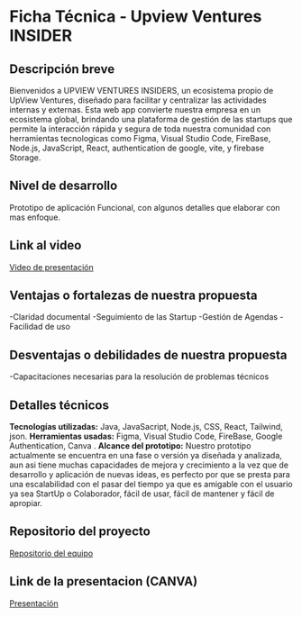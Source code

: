 # Ficha Técnica - Upview Ventures INSIDER

## Descripción breve
Bienvenidos a UPVIEW VENTURES INSIDERS, un ecosistema propio de UpView Ventures, diseñado para facilitar y centralizar las actividades internas y externas. Esta web app convierte nuestra empresa en un ecosistema global, brindando una plataforma de gestión de las startups que permite la interacción rápida y segura de toda nuestra comunidad con herramientas tecnologicas como Figma, Visual Studio Code, FireBase, Node.js, JavaScript, React, authentication de google, vite, y firebase Storage.

## Nivel de desarrollo
Prototipo de aplicación Funcional, con algunos detalles que elaborar con mas enfoque.

## Link al video
[Video de presentación](https://youtu.be/huw9YQwcLBY)

## Ventajas o fortalezas de nuestra propuesta
-Claridad documental
-Seguimiento de las Startup
-Gestión de Agendas
-Facilidad de uso


## Desventajas o debilidades de nuestra propuesta
-Capacitaciones necesarias para la resolución de problemas técnicos

## Detalles técnicos
**Tecnologías utilizadas:** Java, JavaSacript, Node.js, CSS, React, Tailwind, json.
**Herramientas usadas:** Figma, Visual Studio Code, FireBase, Google Authentication, Canva .
**Alcance del prototipo:** Nuestro prototipo actualmente se encuentra en una fase o versión ya diseñada y analizada, aun asi tiene muchas capacidades de mejora y crecimiento a la vez que de desarrollo y aplicación de nuevas ideas, es perfecto por que se presta para una escalabilidad con el pasar del tiempo ya que es amigable con el usuario ya sea StartUp o Colaborador, fácil de usar, fácil de mantener y fácil de apropiar. 


## Repositorio del proyecto
[Repositorio del equipo](https://github.com/1JuL/sbhack_solution)

## Link de la presentacion (CANVA)
[Presentación](https://www.canva.com/design/DAGVWx8Jqik/iU444aLFLZ2TtQl3Dq7LMQ/edit?utm_content=DAGVWx8Jqik&utm_campaign=designshare&utm_medium=link2&utm_source=sharebutton)

